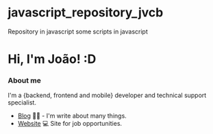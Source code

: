 # javascript_repository_jvcb
Repository in javascript
some scripts in javascript


# Hi, I'm João! :D

### About me
I'm a {backend, frontend and mobile} developer and technical support specialist.

- [Blog](https://jvcbcarvalho.wixsite.com/website) ✍🏼 - I'm write about many things.
- [Website](https://www.linkedin.com/in/jo%C3%A3o-vitor-carvalho-barros-7500a9222/) 💻 Site for job opportunities. 
